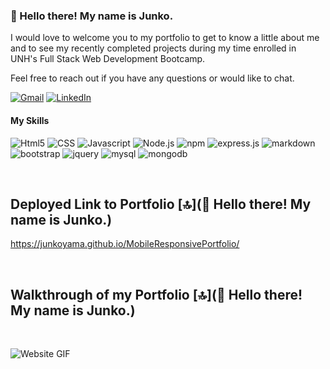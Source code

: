 ### :wave: Hello there! My name is Junko.

I would love to welcome you to my portfolio to get to know a little about me and to see my recently completed projects during my time enrolled in UNH's Full Stack Web Development Bootcamp.

Feel free to reach out if you have any questions or would like to chat.

[![Gmail](https://img.shields.io/badge/Gmail-D14836?style=for-the-badge&logo=gmail&logoColor=white)](https://www.linkedin.com/in/junkoyamazaki)
[![LinkedIn](https://img.shields.io/badge/LinkedIn-0077B5?style=for-the-badge&logo=linkedin&logoColor=white)](https://www.linkedin.com/in/junkoyamazaki)

#### My Skills
![Html5](https://img.shields.io/badge/HTML5-E34F26?style=for-the-badge&logo=html5&logoColor=white)
![CSS](https://img.shields.io/badge/CSS-239120?&style=for-the-badge&logo=css3&logoColor=white)
![Javascript](https://img.shields.io/badge/JavaScript-F7DF1E?style=for-the-badge&logo=javascript&logoColor=black)
![Node.js](https://img.shields.io/badge/Node.js-43853D?style=for-the-badge&logo=node.js&logoColor=white)
![npm](https://img.shields.io/badge/npm-CB3837?style=for-the-badge&logo=npm&logoColor=white)
![express.js](https://img.shields.io/badge/Express.js-000000?style=for-the-badge&logo=express&logoColor=white)
![markdown](https://img.shields.io/badge/Markdown-000000?style=for-the-badge&logo=markdown&logoColor=white)
![bootstrap](https://img.shields.io/badge/Bootstrap-563D7C?style=for-the-badge&logo=bootstrap&logoColor=white)
![jquery](https://img.shields.io/badge/jQuery-0769AD?style=for-the-badge&logo=jquery&logoColor=white)
![mysql](https://img.shields.io/badge/MySQL-00000F?style=for-the-badge&logo=mysql&logoColor=white)
![mongodb](https://img.shields.io/badge/MongoDB-4EA94B?style=for-the-badge&logo=mongodb&logoColor=white)


</br>

## Deployed Link to Portfolio [:top:](:wave: Hello there! My name is Junko.)
https://junkoyama.github.io/MobileResponsivePortfolio/

</br>

## Walkthrough of my Portfolio [:top:](:wave: Hello there! My name is Junko.)
</br>

![Website GIF](./Assets/FinalGif022621.gif)
